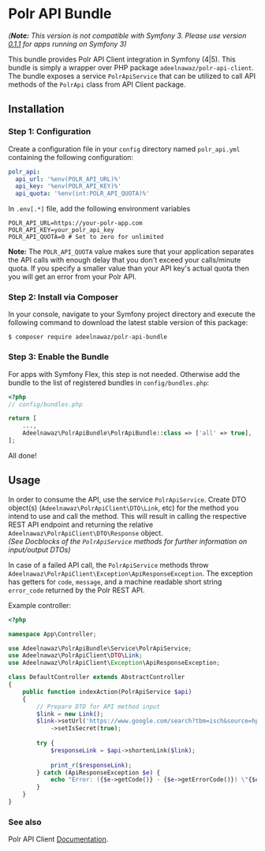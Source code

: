 # Polr API Bundle

_(__Note:__ This version is not compatible with Symfony 3. Please use version [0.1.1](https://github.com/adeelnawaz/polr-api-bundle/releases/tag/0.1.1) for apps
running on Symfony 3)_

This bundle provides Polr API Client integration in Symfony (4|5). This bundle is simply a wrapper over PHP package
`adeelnawaz/polr-api-client`. The bundle exposes a service `PolrApiService` that can be utilized to call API methods of
the `PolrApi` class from API Client package.

## Installation

### Step 1: Configuration
Create a configuration file in your `config` directory named `polr_api.yml` containing the following configuration:
```yaml
polr_api:
  api_url: '%env(POLR_API_URL)%'
  api_key: '%env(POLR_API_KEY)%'
  api_quota: '%env(int:POLR_API_QUOTA)%'
```

In `.env[.*]` file, add the following environment variables

```dotenv
POLR_API_URL=https://your-polr-app.com
POLR_API_KEY=your_polr_api_key
POLR_API_QUOTA=0 # Set to zero for unlimited
```

__Note:__ The `POLR_API_QUOTA` value makes sure that your application separates the API calls with enough delay that you
don't exceed your calls/minute quota. If you specify a smaller value than your API key's actual quota then you will get
an error from your Polr API.

### Step 2: Install via Composer
In your console, navigate to your Symfony project directory and execute the
following command to download the latest stable version of this package:

```console
$ composer require adeelnawaz/polr-api-bundle
```

### Step 3: Enable the Bundle
For apps with Symfony Flex, this step is not needed. Otherwise add the bundle to the list of registered bundles in
`config/bundles.php`:

```php
<?php
// config/bundles.php

return [
    ...,
    Adeelnawaz\PolrApiBundle\PolrApiBundle::class => ['all' => true],
];
```

All done!

## Usage

In order to consume the API, use the service `PolrApiService`. Create DTO object(s)
(`Adeelnawaz\PolrApiClient\DTO\Link`, etc) for the method you
intend to use and call the method. This will result in calling the respective REST API
endpoint and returning the relative `Adeelnawaz\PolrApiClient\DTO\Response` object.  
_(See Docblocks of the `PolrApiService` methods for further information on input/output DTOs)_

In case of a failed API call, the `PolrApiService` methods throw `Adeelnawaz\PolrApiClient\Exception\ApiResponseException`. The
exception has getters for `code`, `message`, and a machine readable short string
`error_code` returned by the Polr REST API.

Example controller:

```php
<?php

namespace App\Controller;

use Adeelnawaz\PolrApiBundle\Service\PolrApiService;
use Adeelnawaz\PolrApiClient\DTO\Link;
use Adeelnawaz\PolrApiClient\Exception\ApiResponseException;

class DefaultController extends AbstractController
{
    public function indexAction(PolrApiService $api)
    {
        // Prepare DTO for API method input
        $link = new Link();
        $link->setUrl('https://www.google.com/search?tbm=isch&source=hp&biw=1863&bih=916&ei=IksNW5eLHqzisAfvgKKQBg&q=samurai+jack&oq=samurai+jack&gs_l=img.3..0l10.799.2671.0.2891.13.10.0.3.3.0.54.372.9.9.0....0...1ac.1.64.img..1.12.380.0...0.NlHgI6Y6mmY')
            ->setIsSecret(true);
            
        try {
            $responseLink = $api->shortenLink($link);
        
            print_r($responseLink);
        } catch (ApiResponseException $e) {
            echo "Error: ({$e->getCode()} - {$e->getErrorCode()}) \"{$e->getMessage()}\"\n";
        }
    }
}
```
### See also  
Polr API Client [Documentation](https://github.com/adeelnawaz/polr-api-client/blob/master/README.md).